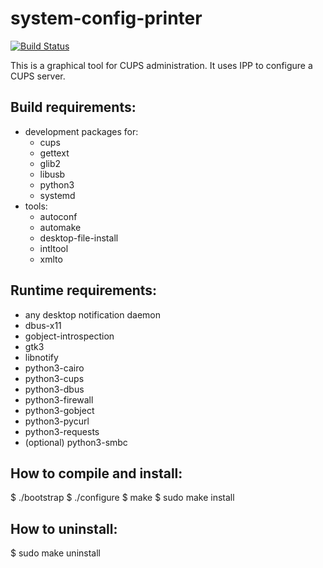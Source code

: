 # system-config-printer

[![Build Status](https://travis-ci.org/OpenPrinting/system-config-printer.svg?branch=master)](https://travis-ci.org/OpenPrinting/system-config-printer)

This is a graphical tool for CUPS administration. It uses IPP to
configure a CUPS server.

Build requirements:
-------------------

- development packages for:
  - cups
  - gettext
  - glib2
  - libusb
  - python3
  - systemd
- tools:
  - autoconf
  - automake
  - desktop-file-install
  - intltool
  - xmlto
  
Runtime requirements:
---------------------

- any desktop notification daemon
- dbus-x11
- gobject-introspection
- gtk3
- libnotify
- python3-cairo
- python3-cups
- python3-dbus
- python3-firewall
- python3-gobject
- python3-pycurl
- python3-requests
- (optional) python3-smbc

How to compile and install:
---------------------------

$ ./bootstrap
$ ./configure
$ make
$ sudo make install

How to uninstall:
-----------------

$ sudo make uninstall
